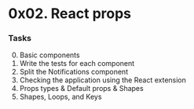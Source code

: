 # 0x02. React props



### Tasks
0. Basic components 
1. Write the tests for each component 
2. Split the Notifications component 
3. Checking the application using the React extension
4. Props types & Default props & Shapes 
5. Shapes, Loops, and Keys 

